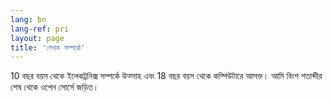 ```yaml
---
lang: bn
lang-ref: pri
layout: page
title: 'লেখক সম্পর্কে'
---
```


10 বছর বয়স থেকে ইলেকট্রনিক্স সম্পর্কে উত্সাহ এবং 18 বছর বয়স থেকে কম্পিউটারে আসক্ত।
আমি বিংশ শতাব্দীর শেষ থেকে ওপেন সোর্সে জড়িত।
